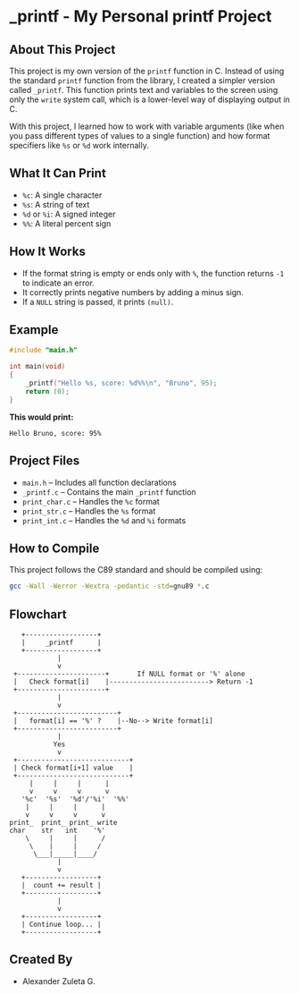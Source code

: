 # _printf - My Personal printf Project

## About This Project

This project is my own version of the `printf` function in C. Instead of using the standard `printf` function from the library, I created a simpler version called `_printf`. This function prints text and variables to the screen using only the `write` system call, which is a lower-level way of displaying output in C.

With this project, I learned how to work with variable arguments (like when you pass different types of values to a single function) and how format specifiers like `%s` or `%d` work internally.

## What It Can Print

* `%c`: A single character
* `%s`: A string of text
* `%d` or `%i`: A signed integer
* `%%`: A literal percent sign

## How It Works

* If the format string is empty or ends only with `%`, the function returns `-1` to indicate an error.
* It correctly prints negative numbers by adding a minus sign.
* If a `NULL` string is passed, it prints `(null)`.

## Example

```c
#include "main.h"

int main(void)
{
    _printf("Hello %s, score: %d%%\n", "Bruno", 95);
    return (0);
}
```

**This would print:**

```
Hello Bruno, score: 95%
```

## Project Files

* `main.h` – Includes all function declarations
* `_printf.c` – Contains the main `_printf` function
* `print_char.c` – Handles the `%c` format
* `print_str.c` – Handles the `%s` format
* `print_int.c` – Handles the `%d` and `%i` formats

## How to Compile

This project follows the C89 standard and should be compiled using:

```bash
gcc -Wall -Werror -Wextra -pedantic -std=gnu89 *.c
```

## Flowchart

```text
   +------------------+
   |     _printf      |
   +------------------+
            |
            v
 +----------------------+       If NULL format or '%' alone
 |   Check format[i]    |-------------------------> Return -1
 +----------------------+                         
            |
            v
 +-------------------------+
 |   format[i] == '%' ?    |--No--> Write format[i]
 +-------------------------+
            |
           Yes
            v
 +----------------------------+
 | Check format[i+1] value    |
 +----------------------------+
     |     |     |      |
     v     v     v      v
   '%c'  '%s'  '%d'/'%i'  '%%'
    |     |     |      |
    v     v     v      v
print_  print_ print_ write
char    str   int    '%'
    \     |     |      /
     \    |     |     /
      \___|_____|____/
            |
            v
   +------------------+
   |  count += result |
   +------------------+
            |
            v
   +------------------+
   | Continue loop... |
   +------------------+
```

## Created By

* Alexander Zuleta G.
